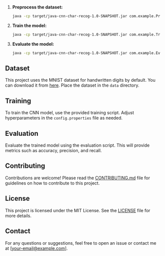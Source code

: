1. **Preprocess the dataset:**
    ```sh
    java -cp target/java-cnn-char-recog-1.0-SNAPSHOT.jar com.example.PreprocessDataset
    ```

2. **Train the model:**
    ```sh
    java -cp target/java-cnn-char-recog-1.0-SNAPSHOT.jar com.example.TrainModel
    ```

3. **Evaluate the model:**
    ```sh
    java -cp target/java-cnn-char-recog-1.0-SNAPSHOT.jar com.example.EvaluateModel
    ```

## Dataset
This project uses the MNIST dataset for handwritten digits by default. You can download it from [here](http://yann.lecun.com/exdb/mnist/). Place the dataset in the `data` directory.

## Training
To train the CNN model, use the provided training script. Adjust hyperparameters in the `config.properties` file as needed.

## Evaluation
Evaluate the trained model using the evaluation script. This will provide metrics such as accuracy, precision, and recall.

## Contributing
Contributions are welcome! Please read the [CONTRIBUTING.md](CONTRIBUTING.md) file for guidelines on how to contribute to this project.

## License
This project is licensed under the MIT License. See the [LICENSE](LICENSE) file for more details.

## Contact
For any questions or suggestions, feel free to open an issue or contact me at [your-email@example.com].
